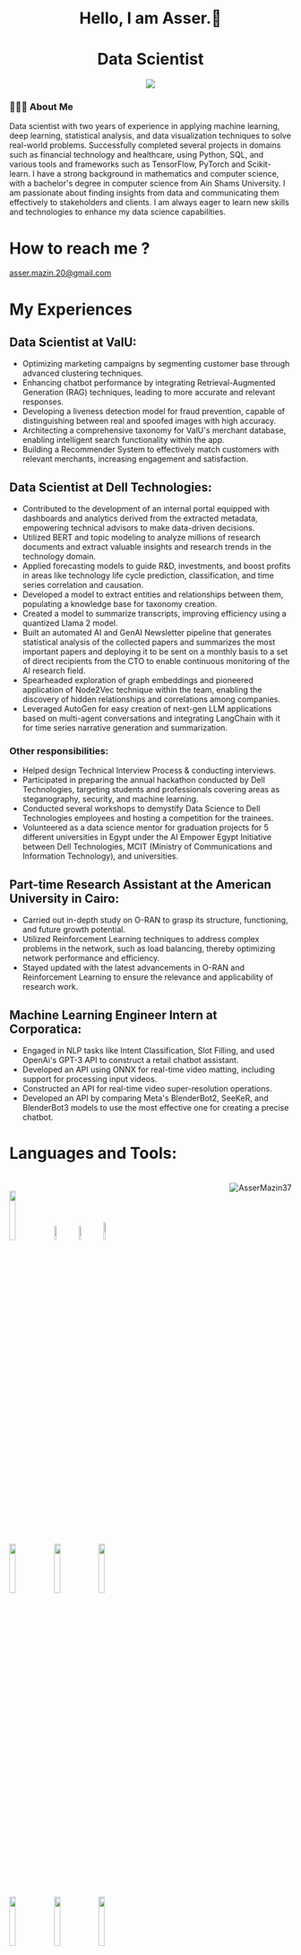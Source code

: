 
<h1 align = center > Hello, I am Asser.👋 </h1>
<h1 align = center > Data Scientist </h1>

  <p align="center">
    <a href="https://www.linkedin.com/in/asser-mazin/"><img src="https://img.shields.io/badge/linkedin-%230177B5?style=flat&logo=linkedin&logoColor=white"/></a>
  <p/>
  

<p>
  <h3> 👨🏻‍💻 About Me </h3>
  Data scientist with two years of experience in applying machine learning, deep learning, statistical analysis, and data visualization techniques to solve real-world problems. Successfully completed several projects in domains such as financial technology and healthcare, using Python, SQL, and various tools and frameworks such as TensorFlow, PyTorch and Scikit-learn. I have a strong background in mathematics and computer science, with a bachelor's degree in computer science from Ain Shams University. I am passionate about finding insights from data and communicating them effectively to stakeholders and clients. I am always eager to learn new skills and technologies to enhance my data science capabilities.</br>

# How to reach me ?</br>
<p><a href="mailto:asser.mazin.20@gmail.com">asser.mazin.20@gmail.com</a></p>
</p>

# My Experiences
## Data Scientist at ValU:
* Optimizing marketing campaigns by segmenting customer base through advanced clustering techniques.
* Enhancing chatbot performance by integrating Retrieval-Augmented Generation (RAG) techniques, leading to more accurate and relevant responses.
* Developing a liveness detection model for fraud prevention, capable of distinguishing between real and spoofed images with high accuracy.
* Architecting a comprehensive taxonomy for ValU's merchant database, enabling intelligent search functionality within the app.
* Building a Recommender System to effectively match customers with relevant merchants, increasing engagement and satisfaction.

## Data Scientist at Dell Technologies:
* Contributed to the development of an internal portal equipped with
dashboards and analytics derived from the extracted metadata,
empowering technical advisors to make data-driven decisions.
* Utilized BERT and topic modeling to analyze millions of research
documents and extract valuable insights and research trends in the
technology domain.
* Applied forecasting models to guide R&D, investments, and boost profits
in areas like technology life cycle prediction, classification, and time series
correlation and causation.
* Developed a model to extract entities and relationships between them,
populating a knowledge base for taxonomy creation.
* Created a model to summarize transcripts, improving efficiency using a
quantized Llama 2 model.
* Built an automated AI and GenAI Newsletter pipeline that generates
statistical analysis of the collected papers and summarizes the most
important papers and deploying it to be sent on a monthly basis to a set of
direct recipients from the CTO to enable continuous monitoring of the AI
research field.
* Spearheaded exploration of graph embeddings and pioneered application
of Node2Vec technique within the team, enabling the discovery of hidden
relationships and correlations among companies.
* Leveraged AutoGen for easy creation of next-gen LLM applications based
on multi-agent conversations and integrating LangChain with it for time
series narrative generation and summarization.
### Other responsibilities:
* Helped design Technical Interview Process & conducting interviews.
* Participated in preparing the annual hackathon conducted by Dell
Technologies, targeting students and professionals covering areas as
steganography, security, and machine learning.
* Conducted several workshops to demystify Data Science to Dell
Technologies employees and hosting a competition for the trainees.
* Volunteered as a data science mentor for graduation projects for 5
different universities in Egypt under the AI Empower Egypt Initiative
between Dell Technologies, MCIT (Ministry of Communications and
Information Technology), and universities.

## Part-time Research Assistant at the American University in Cairo:
* Carried out in-depth study on O-RAN to grasp its structure, functioning,
and future growth potential.
* Utilized Reinforcement Learning techniques to address complex problems
in the network, such as load balancing, thereby optimizing network
performance and efficiency.
* Stayed updated with the latest advancements in O-RAN and
Reinforcement Learning to ensure the relevance and applicability of
research work.

## Machine Learning Engineer Intern at Corporatica:
* Engaged in NLP tasks like Intent Classification, Slot Filling, and used
OpenAi's GPT-3 API to construct a retail chatbot assistant.
* Developed an API using ONNX for real-time video matting, including
support for processing input videos.
* Constructed an API for real-time video super-resolution operations.
* Developed an API by comparing Meta's BlenderBot2, SeeKeR, and
BlenderBot3 models to use the most effective one for creating a precise
chatbot.


# Languages and Tools:
<br/>
  <div align="right"><img align="right" src="https://github-readme-stats.vercel.app/api/top-langs?username=AsserMazin37&show_icons=true&locale=en&layout=compact&theme=algolia" alt="AsserMazin37" /></div>
  
 <code><img width="15%" src="https://www.vectorlogo.zone/logos/python/python-ar21.svg"></code>
 <code><img width="8%"  src="https://cdn.worldvectorlogo.com/logos/c.svg"></code>
 <code><img width="8%"  src="https://cdn.svgporn.com/logos/c.svg"></code>
 <code><img width="9%"  src="https://cdn.svgporn.com/logos/c-sharp.svg"></code>
 
 <br/>

 <code><img width="15%" src="https://upload.wikimedia.org/wikipedia/commons/thumb/a/ab/TensorFlow_logo.svg/1024px-TensorFlow_logo.svg.png"></code>
 <code><img width="15%" src="https://upload.wikimedia.org/wikipedia/commons/thumb/c/c6/PyTorch_logo_black.svg/1920px-PyTorch_logo_black.svg.png"></code>
 <code><img width="15%" src="https://upload.wikimedia.org/wikipedia/en/thumb/4/45/Hugging_Face_logo.svg/1920px-Hugging_Face_logo.svg.png"></code>

 <br/>
 
 <code><img width="15%" src="https://upload.wikimedia.org/wikipedia/commons/thumb/8/88/SpaCy_logo.svg/1920px-SpaCy_logo.svg.png"></code>
 <code><img width="15%" src="https://th.bing.com/th/id/OIP.z6PY2l1_UdM8dQTIa_EZtAHaB0?rs=1&pid=ImgDetMain"></code>
 <code><img width="15%" src="https://upload.wikimedia.org/wikipedia/commons/thumb/e/ed/Pandas_logo.svg/300px-Pandas_logo.svg.png"></code>
 
 <br/>
 
 <code><img width="15%" src="https://www.vectorlogo.zone/logos/oracle/oracle-ar21.svg"></code>
 <code><img width="15%" src="https://www.vectorlogo.zone/logos/git-scm/git-scm-ar21.svg"></code>
 <code><img width="10%" src="https://upload.wikimedia.org/wikipedia/commons/thumb/3/32/OpenCV_Logo_with_text_svg_version.svg/800px-OpenCV_Logo_with_text_svg_version.svg.png"></code>
 
 <br/>
 
 <code><img width="15%" src="https://upload.wikimedia.org/wikipedia/commons/thumb/3/3c/Flask_logo.svg/1920px-Flask_logo.svg.png"></code>
 <code><img width="15%" src="https://th.bing.com/th/id/R.a6b93aa802884a2d4369d49a2a029997?rik=a7G3CAXjwItmJA&pid=ImgRaw&r=0"></code>
 <code><img width="15%" src="https://upload.wikimedia.org/wikipedia/en/thumb/f/f4/Docker_logo.svg/1920px-Docker_logo.svg.png"></code>
 
 <br/>
